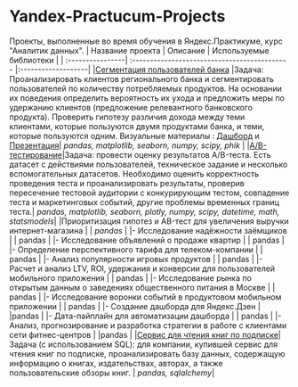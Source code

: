# Yandex-Practucum-Projects
Проекты, выполненные во время обучения в Яндекс.Практикуме, курс "Аналитик данных".
| Название проекта | Описание | Используемые библиотеки |
| :----------------| :-------------------------------------------- |:-------------------|
|[Сегментация пользователей банка](https://github.com/Nadezhda-Stepanova/Yandex-Practucum-Projects/tree/main/%D0%A1%D0%B5%D0%B3%D0%BC%D0%B5%D0%BD%D1%82%D0%B0%D1%86%D0%B8%D1%8F%20%D0%BA%D0%BB%D0%B8%D0%B5%D0%BD%D1%82%D0%BE%D0%B2%20%D0%B1%D0%B0%D0%BD%D0%BA%D0%B0) |Задача: Проанализировать клиентов регионального банка и сегментировать пользователей по количеству потребляемых продуктов. На основании их поведения определить вероятность их ухода и предложить меры по удержанию клиентов (предложение релевантного банковского продукта). Проверить гипотезу различия дохода между теми клиентами, которые пользуются двумя продуктами банка, и теми, которые пользуются одним. Визуальные материалы : [Дашборд](https://public.tableau.com/app/profile/nadezhda8107/viz/dash_banks/Dashboard1) и [Презентация](https://disk.yandex.ru/i/jNO2zXmc9NKrAg)| *pandas, matplotlib, seaborn, numpy, scipy, phik* |
|[A/B-тестирование](https://github.com/Nadezhda-Stepanova/Yandex-Practucum-Projects/tree/main/AB-%D1%82%D0%B5%D1%81%D1%82%D0%B8%D1%80%D0%BE%D0%B2%D0%B0%D0%BD%D0%B8%D0%B5)|Задача: провести оценку результатов A/B-теста. Есть датасет с действиями пользователей, техническое задание и несколько вспомогательных датасетов. Необходимо оценить корректность проведения теста и проанализировать результаты, проверив пересечение тестовой аудитории с конкурирующим тестом, совпадение теста и маркетинговых событий, другие проблемы временных границ теста.| *pandas, matplotlib, seaborn, plotly, numpy, scipy, datetime, math, statsmodels*|
|Приоритизация гипотез и AB-тест для увеличения выручки интернет-магазина | | *pandas* |
|- Исследование надёжности заёмщиков | | pandas |
|- Исследование объявлений о продаже квартир | | pandas |
|- Определение перспективного тарифа для телеком-компании | | pandas |
|- Анализ популярности игровых продуктов | | pandas |
|- Расчет и анализ LTV, ROI, удержания и конверсии для пользователей мобильного приложения | | pandas |
|- Исследование рынка по открытым данным о заведениях общественного питания в Москве | | pandas |
|- Исследование воронки событий в продуктовом мобильном приложении | | pandas |
|- Создание дашборда для Яндекс.Дзен | |pandas |
|- Дата-пайплайн для автоматизации дашборда | | pandas |
|- Анализ, прогнозирование и разработка стратегии в работе с клиентами сети фитнес-центров |  |pandas |
|[Сервис для чтения книг по подписке](https://github.com/Nadezhda-Stepanova/Yandex-Practucum-Projects/tree/main/Sample-SQL)|Задача (с использованием SQL): для компании, купившей сервис для чтения книг по подписке, проанализировать базу данных, содержащую информацию о книгах, издательствах, авторах, а также пользовательские обзоры книг. | *pandas, sqlalchemy*|		
